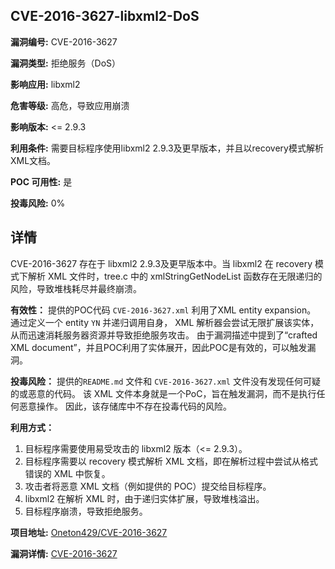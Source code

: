 ## CVE-2016-3627-libxml2-DoS

**漏洞编号:** CVE-2016-3627

**漏洞类型:** 拒绝服务（DoS）

**影响应用:** libxml2

**危害等级:** 高危，导致应用崩溃

**影响版本:** <= 2.9.3

**利用条件:** 需要目标程序使用libxml2 2.9.3及更早版本，并且以recovery模式解析XML文档。

**POC 可用性:** 是

**投毒风险:** 0%

## 详情

CVE-2016-3627 存在于 libxml2 2.9.3及更早版本中。当 libxml2 在 recovery 模式下解析 XML 文件时，tree.c 中的 xmlStringGetNodeList 函数存在无限递归的风险，导致堆栈耗尽并最终崩溃。

**有效性：**
提供的POC代码 `CVE-2016-3627.xml` 利用了XML entity expansion。 通过定义一个 entity `YN` 并递归调用自身， XML 解析器会尝试无限扩展该实体，从而迅速消耗服务器资源并导致拒绝服务攻击。 由于漏洞描述中提到了“crafted XML document”，并且POC利用了实体展开，因此POC是有效的，可以触发漏洞。

**投毒风险：**
提供的`README.md` 文件和 `CVE-2016-3627.xml` 文件没有发现任何可疑的或恶意的代码。 该 XML 文件本身就是一个PoC，旨在触发漏洞，而不是执行任何恶意操作。 因此，该存储库中不存在投毒代码的风险。

**利用方式：**
1.  目标程序需要使用易受攻击的 libxml2 版本（<= 2.9.3）。
2.  目标程序需要以 recovery 模式解析 XML 文档，即在解析过程中尝试从格式错误的 XML 中恢复。
3.  攻击者将恶意 XML 文档（例如提供的 POC）提交给目标程序。
4.  libxml2 在解析 XML 时，由于递归实体扩展，导致堆栈溢出。
5.  目标程序崩溃，导致拒绝服务。

**项目地址:** [Oneton429/CVE-2016-3627](https://github.com/Oneton429/CVE-2016-3627)

**漏洞详情:** [CVE-2016-3627](https://nvd.nist.gov/vuln/detail/CVE-2016-3627)